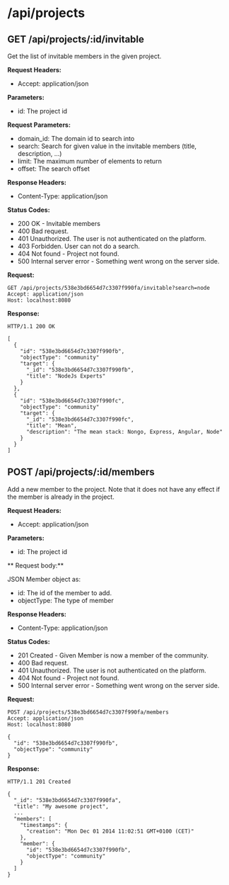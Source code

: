 # /api/projects

## GET /api/projects/:id/invitable

Get the list of invitable members in the given project.

**Request Headers:**

- Accept: application/json

**Parameters:**

- id: The project id

**Request Parameters:**

- domain_id: The domain id to search into
- search: Search for given value in the invitable members (title, description, ...)
- limit: The maximum number of elements to return
- offset: The search offset

**Response Headers:**

- Content-Type: application/json

**Status Codes:**

- 200 OK - Invitable members
- 400 Bad request.
- 401 Unauthorized. The user is not authenticated on the platform.
- 403 Forbidden. User can not do a search.
- 404 Not found - Project not found.
- 500 Internal server error - Something went wrong on the server side.

**Request:**

    GET /api/projects/538e3bd6654d7c3307f990fa/invitable?search=node
    Accept: application/json
    Host: localhost:8080

**Response:**

    HTTP/1.1 200 OK

    [
      {
        "id": "538e3bd6654d7c3307f990fb",
        "objectType": "community"
        "target": {
          "_id": "538e3bd6654d7c3307f990fb",
          "title": "NodeJs Experts"
        }
      },
      {
        "id": "538e3bd6654d7c3307f990fc",
        "objectType": "community"
        "target": {
          "_id": "538e3bd6654d7c3307f990fc",
          "title": "Mean",
          "description": "The mean stack: Nongo, Express, Angular, Node"
        }
      }
    ]

## POST /api/projects/:id/members

Add a new member to the project.
Note that it does not have any effect if the member is already in the project.

**Request Headers:**

- Accept: application/json

**Parameters:**

- id: The project id

** Request body:**

JSON Member object as:

- id: The id of the member to add.
- objectType: The type of member

**Response Headers:**

- Content-Type: application/json

**Status Codes:**

- 201 Created - Given Member is now a member of the community.
- 400 Bad request.
- 401 Unauthorized. The user is not authenticated on the platform.
- 404 Not found - Project not found.
- 500 Internal server error - Something went wrong on the server side.

**Request:**

    POST /api/projects/538e3bd6654d7c3307f990fa/members
    Accept: application/json
    Host: localhost:8080

    {
      "id": "538e3bd6654d7c3307f990fb",
      "objectType": "community"
    }

**Response:**

    HTTP/1.1 201 Created

    {
      "_id": "538e3bd6654d7c3307f990fa",
      "title": "My awesome project",
      ...
      "members": [
        "timestamps": {
          "creation": "Mon Dec 01 2014 11:02:51 GMT+0100 (CET)"
        },
        "member": {
          "id": "538e3bd6654d7c3307f990fb",
          "objectType": "community"
        }
      ]
    }

